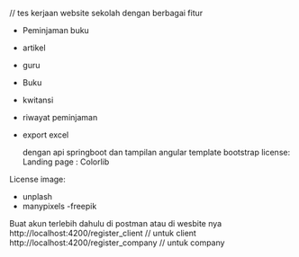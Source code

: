 // tes kerjaan
website sekolah dengan berbagai fitur
- Peminjaman buku
- artikel
- guru
- Buku
- kwitansi
- riwayat peminjaman
- export excel

  dengan api springboot dan tampilan angular
template bootstrap license:
Landing page : Colorlib 

License image:
- unplash
- manypixels
-freepik

Buat akun terlebih dahulu di postman atau di wesbite nya 
http://localhost:4200/register_client  // untuk client
http://localhost:4200/register_company // untuk company
